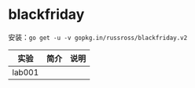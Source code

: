 # blackfriday
安装：`go get -u -v gopkg.in/russross/blackfriday.v2`

|实验|简介|说明|
|---|---|---|
|lab001|||